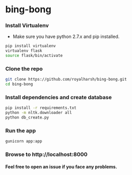 # bing-bong

### Install Virtualenv

 - Make sure you have python 2.7.x and pip installed.
```bash 
pip install virtualenv
virtualenv flask
source flask/bin/activate
```

### Clone the repo

```bash
git clone https://github.com/royalharsh/bing-bong.git
cd bing-bong
```

### Install dependencies and create database 

```bash
pip install -r requirements.txt
python -m nltk.downloader all
python db_create.py
```

### Run the app

```bash
gunicorn app:app
```

### Browse to http://localhost:8000

#### Feel free to open an issue if you face any problems.
